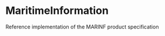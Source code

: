 MaritimeInformation
===================

Reference implementation of the MARINF product specification